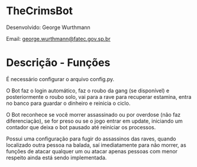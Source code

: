 # TheCrimsBot
Desenvolvido: George Wurthmann

Email: george.wurthmann@fatec.gov.sp.br

# Descrição - Funções
É necessário configurar o arquivo config.py.

O Bot faz o login automático, faz o roubo da gang (se disponível) e posteriormente o roubo solo, vai para a rave para recuperar estamina, entra no banco para guardar o dinheiro e reinicia o ciclo.

O Bot reconhece se você morrer assassinado ou por overdose (não faz diferenciação), se for preso ou se o jogo entrar em update, iniciando um contador que deixa o bot pausado até reiniciar os processos.

Possui uma configuração para fugir do assassinos das raves, quando localizado outra pessoa na balada, saí imediatamente para não morrer, as funções de atacar qualquer um ou atacar apenas pessoas com menor respeito ainda está sendo implementada.

